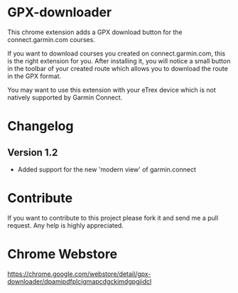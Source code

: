 # GPX-downloader
This chrome extension adds a GPX download button for the connect.garmin.com courses.

If you want to download courses you created on connect.garmin.com, this is the right extension for you. After installing it, you will notice a small button in the toolbar of your created route which allows you to download the route in the GPX format.

You may want to use this extension with your eTrex device which is not natively supported by Garmin Connect.


Changelog
=========

Version 1.2
-----------
* Added support for the new 'modern view' of garmin.connect


Contribute
==========

If you want to contribute to this project please fork it and send me a pull request. Any help is highly appreciated.


Chrome Webstore
===============

https://chrome.google.com/webstore/detail/gpx-downloader/dpamipdfplcigmapcdgckimdgpgjidcl

